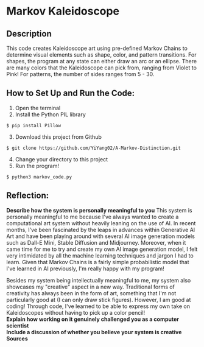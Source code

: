 # Markov Kaleidoscope
## Description
This code creates Kaleidoscope art using pre-defined Markov Chains to determine visual elements such as shape, color, and pattern transitions. For shapes, the program at any state can either draw an arc or an ellipse. There are many colors that the Kaleidoscope can pick from, ranging from Violet to Pink! For patterns, the number of sides ranges from 5 - 30. 
## How to Set Up and Run the Code:
1. Open the terminal
2. Install the Python PIL library
```
$ pip install Pillow
```
3. Download this project from Github
```
$ git clone https://github.com/YiYang02/A-Markov-Distinction.git
```
4. Change your directory to this project
5. Run the program!
```
$ python3 markov_code.py
```
## Reflection:
**Describe how the system is personally meaningful to you**
This system is personally meaningful to me because I've always wanted to create a computational art system without heavily leaning on the use of AI. In recent months, I've been fascinated by the leaps in advances within Generative AI Art and have been playing around with several AI image generation models such as Dall-E Mini, Stable Diffusion and Midjourney. Moreover, when it came time for me to try and create my own AI image generation model, I felt very intimidated by all the machine learning techniques and jargon I had to learn. Given that Markov Chains is a  fairly simple probabilistic model that I've learned in AI previously, I'm really happy with my program! 

Besides my system being intellectually meaningful to me, my system also showcases my "creative" aspect in a new way. Traditional forms of creativity has always been in the form of art, something that I'm not particularly good at (I can only draw stick figures). However, I am good at coding! Through code, I've learned to be able to express my own take on Kaleidoscopes without having to pick up a color pencil!
<br >
**Explain how working on it genuinely challenged you as a computer scientist**
<br >
**Include a discussion of whether you believe your system is creative**
<br >
**Sources**
